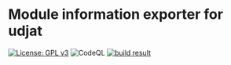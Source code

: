 # Module information exporter for udjat

[![License: GPL v3](https://img.shields.io/badge/License-GPL%20v3-blue.svg)](https://www.gnu.org/licenses/gpl-3.0)
![CodeQL](https://github.com/PerryWerneck/udjat-module-information/workflows/CodeQL/badge.svg?branch=master)
[![build result](https://build.opensuse.org/projects/home:PerryWerneck:udjat/packages/udjat-module-information/badge.svg?type=percent)](https://build.opensuse.org/package/show/home:PerryWerneck:udjat/udjat-module-information)


